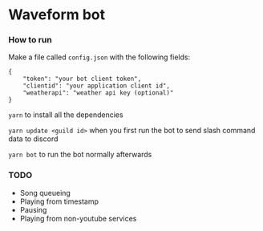 # Waveform bot

### How to run

Make a file called `config.json` with the following fields:

    {
        "token": "your bot client token",
        "clientid": "your application client id",
        "weatherapi": "weather api key (optional)"
    }

`yarn` to install all the dependencies

`yarn update <guild id>` when you first run the bot to send slash command data to discord

`yarn bot` to run the bot normally afterwards

### TODO

 - Song queueing
 - Playing from timestamp
 - Pausing
 - Playing from non-youtube services